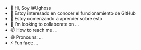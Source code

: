 - 👋 Hi, Soy @Ughoss
- 👀 Estoy interesado en conocer el funcionamiento de GitHub
- 🌱 Estoy comenzando a aprender sobre esto
- 💞️ I’m looking to collaborate on ...
- 📫 How to reach me ...
- 😄 Pronouns: ...
- ⚡ Fun fact: ...

<!---
Ughoss/Ughoss is a ✨ special ✨ repository because its `README.md` (this file) appears on your GitHub profile.
You can click the Preview link to take a look at your changes.
--->

